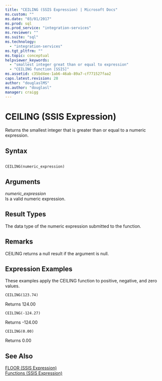 ```yaml
---
title: "CEILING (SSIS Expression) | Microsoft Docs"
ms.custom: ""
ms.date: "03/01/2017"
ms.prod: sql
ms.prod_service: "integration-services"
ms.reviewer: ""
ms.suite: "sql"
ms.technology: 
  - "integration-services"
ms.tgt_pltfrm: ""
ms.topic: conceptual
helpviewer_keywords: 
  - "smallest integer great than or equal to expression"
  - "CEILING function [SSIS]"
ms.assetid: c35bd4ee-1ab6-46ab-89a7-cf771527faa2
caps.latest.revision: 28
author: "douglaslMS"
ms.author: "douglasl"
manager: craigg
---
```

# CEILING (SSIS Expression)
  Returns the smallest integer that is greater than or equal to a numeric expression.  
  
## Syntax  
  
```  
  
CEILING(numeric_expression)  
```  
  
## Arguments  
 *numeric_expression*  
 Is a valid numeric expression.  
  
## Result Types  
 The data type of the numeric expression submitted to the function.  
  
## Remarks  
 CEILING returns a null result if the argument is null.  
  
## Expression Examples  
 These examples apply the CEILING function to positive, negative, and zero values.  
  
```  
CEILING(123.74)  
```  
  
 Returns 124.00  
  
```  
CEILING(-124.27)  
```  
  
 Returns -124.00  
  
```  
CEILING(0.00)  
```  
  
 Returns 0.00  
  
## See Also  
 [FLOOR &#40;SSIS Expression&#41;](../../integration-services/expressions/floor-ssis-expression.md)   
 [Functions &#40;SSIS Expression&#41;](../../integration-services/expressions/functions-ssis-expression.md)  
  
  
